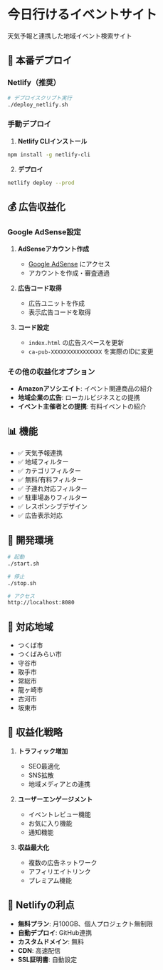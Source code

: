 # 今日行けるイベントサイト

天気予報と連携した地域イベント検索サイト

## 🚀 本番デプロイ

### Netlify（推奨）

```bash
# デプロイスクリプト実行
./deploy_netlify.sh
```

### 手動デプロイ

1. **Netlify CLIインストール**
```bash
npm install -g netlify-cli
```

2. **デプロイ**
```bash
netlify deploy --prod
```

## 💰 広告収益化

### Google AdSense設定

1. **AdSenseアカウント作成**
   - [Google AdSense](https://www.google.com/adsense) にアクセス
   - アカウントを作成・審査通過

2. **広告コード取得**
   - 広告ユニットを作成
   - 表示広告コードを取得

3. **コード設定**
   - `index.html` の広告スペースを更新
   - `ca-pub-XXXXXXXXXXXXXXXX` を実際のIDに変更

### その他の収益化オプション

- **Amazonアソシエイト**: イベント関連商品の紹介
- **地域企業の広告**: ローカルビジネスとの提携
- **イベント主催者との提携**: 有料イベントの紹介

## 📊 機能

- ✅ 天気予報連携
- ✅ 地域フィルター
- ✅ カテゴリフィルター
- ✅ 無料/有料フィルター
- ✅ 子連れ対応フィルター
- ✅ 駐車場ありフィルター
- ✅ レスポンシブデザイン
- ✅ 広告表示対応

## 🔧 開発環境

```bash
# 起動
./start.sh

# 停止
./stop.sh

# アクセス
http://localhost:8080
```

## 📱 対応地域

- つくば市
- つくばみらい市
- 守谷市
- 取手市
- 常総市
- 龍ヶ崎市
- 古河市
- 坂東市

## 🎯 収益化戦略

1. **トラフィック増加**
   - SEO最適化
   - SNS拡散
   - 地域メディアとの連携

2. **ユーザーエンゲージメント**
   - イベントレビュー機能
   - お気に入り機能
   - 通知機能

3. **収益最大化**
   - 複数の広告ネットワーク
   - アフィリエイトリンク
   - プレミアム機能

## 🚀 Netlifyの利点

- **無料プラン**: 月100GB、個人プロジェクト無制限
- **自動デプロイ**: GitHub連携
- **カスタムドメイン**: 無料
- **CDN**: 高速配信
- **SSL証明書**: 自動設定 